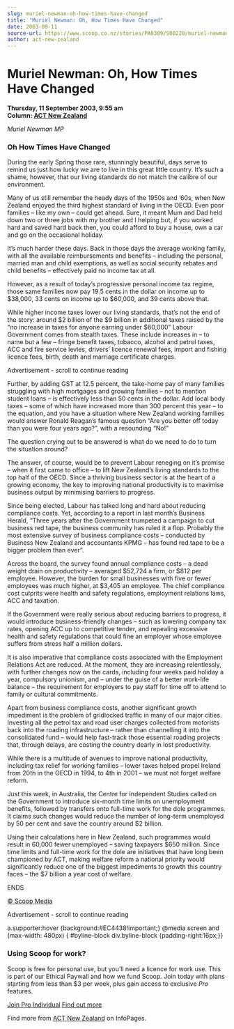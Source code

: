 ```yaml
---
slug: muriel-newman-oh-how-times-have-changed
title: "Muriel Newman: Oh, How Times Have Changed"
date: 2003-09-11
source-url: https://www.scoop.co.nz/stories/PA0309/S00228/muriel-newman-oh-how-times-have-changed.htm
author: act-new-zealand
---
```

Muriel Newman: Oh, How Times Have Changed
=========================================

**Thursday, 11 September 2003, 9:55 am**  
**Column: [ACT New Zealand](https://info.scoop.co.nz/ACT_New_Zealand)**

  

_Muriel Newman MP_  

### Oh How Times Have Changed

During the early Spring those rare, stunningly beautiful, days serve to remind us just how lucky we are to live in this great little country. It’s such a shame, however, that our living standards do not match the calibre of our environment.

Many of us still remember the heady days of the 1950s and ’60s, when New Zealand enjoyed the third highest standard of living in the OECD. Even poor families – like my own – could get ahead. Sure, it meant Mum and Dad held down two or three jobs with my brother and I helping but, if you worked hard and saved hard back then, you could afford to buy a house, own a car and go on the occasional holiday.

It’s much harder these days. Back in those days the average working family, with all the available reimbursements and benefits – including the personal, married man and child exemptions, as well as social security rebates and child benefits – effectively paid no income tax at all.

However, as a result of today’s progressive personal income tax regime, those same families now pay 19.5 cents in the dollar on income up to $38,000, 33 cents on income up to $60,000, and 39 cents above that.

While higher income taxes lower our living standards, that’s not the end of the story: around $2 billion of the $9 billion in additional taxes raised by the “no increase in taxes for anyone earning under $60,000” Labour Government comes from stealth taxes. These include increases in – to name but a few – fringe benefit taxes, tobacco, alcohol and petrol taxes, ACC and fire service levies, drivers’ licence renewal fees, import and fishing licence fees, birth, death and marriage certificate charges.

Advertisement - scroll to continue reading





Further, by adding GST at 12.5 percent, the take-home pay of many families struggling with high mortgages and growing families – not to mention student loans – is effectively less than 50 cents in the dollar. Add local body taxes – some of which have increased more than 300 percent this year – to the equation, and you have a situation where New Zealand working families would answer Ronald Reagan’s famous question “Are you better off today than you were four years ago?”, with a resounding “No!”

The question crying out to be answered is what do we need to do to turn the situation around?

The answer, of course, would be to prevent Labour reneging on it’s promise – when it first came to office – to lift New Zealand’s living standards to the top half of the OECD. Since a thriving business sector is at the heart of a growing economy, the key to improving national productivity is to maximise business output by minimising barriers to progress.

Since being elected, Labour has talked long and hard about reducing compliance costs. Yet, according to a report in last month’s Business Herald, “Three years after the Government trumpeted a campaign to cut business red tape, the business community has ruled it a flop. Probably the most extensive survey of business compliance costs – conducted by Business New Zealand and accountants KPMG – has found red tape to be a bigger problem than ever”.

Across the board, the survey found annual compliance costs – a dead weight drain on productivity – averaged $52,724 a firm, or $812 per employee. However, the burden for small businesses with five or fewer employees was much higher, at $3,405 an employee. The chief compliance cost culprits were health and safety regulations, employment relations laws, ACC and taxation.

If the Government were really serious about reducing barriers to progress, it would introduce business-friendly changes – such as lowering company tax rates, opening ACC up to competitive tender, and repealing excessive health and safety regulations that could fine an employer whose employee suffers from stress half a million dollars.

It is also imperative that compliance costs associated with the Employment Relations Act are reduced. At the moment, they are increasing relentlessly, with further changes now on the cards, including four weeks paid holiday a year, compulsory unionism, and – under the guise of a better work-life balance – the requirement for employers to pay staff for time off to attend to family or cultural commitments.

Apart from business compliance costs, another significant growth impediment is the problem of gridlocked traffic in many of our major cities. Investing all the petrol tax and road user charges collected from motorists back into the roading infrastructure – rather than channelling it into the consolidated fund – would help fast-track those essential roading projects that, through delays, are costing the country dearly in lost productivity.

While there is a multitude of avenues to improve national productivity, including tax relief for working families – lower taxes helped propel Ireland from 20th in the OECD in 1994, to 4th in 2001 – we must not forget welfare reform.

Just this week, in Australia, the Centre for Independent Studies called on the Government to introduce six-month time limits on unemployment benefits, followed by transfers onto full-time work for the dole programmes. It claims such changes would reduce the number of long-term unemployed by 50 per cent and save the country around $2 billion.

Using their calculations here in New Zealand, such programmes would result in 60,000 fewer unemployed – saving taxpayers $650 million. Since time limits and full-time work for the dole are initiatives that have long been championed by ACT, making welfare reform a national priority would significantly reduce one of the biggest impediments to growth this country faces – the $7 billion a year cost of welfare.

ENDS

  

[© Scoop Media](http://www.scoop.co.nz/about/terms.html)  

Advertisement - scroll to continue reading



a.supporter:hover {background:#EC4438!important;} @media screen and (max-width: 480px) { #byline-block div.byline-block {padding-right:16px;}}

### Using Scoop for work?

Scoop is free for personal use, but you’ll need a licence for work use. This is part of our Ethical Paywall and how we fund Scoop. Join today with plans starting from less than $3 per week, plus gain access to exclusive _Pro_ features.  
  
[Join Pro Individual](https://pro.scoop.co.nz/Individual/?from=ProIn24) [Find out more](https://pro.scoop.co.nz/using-scoop-for-work/?from=ProIn24)

Find more from [ACT New Zealand](https://info.scoop.co.nz/ACT_New_Zealand) on InfoPages.